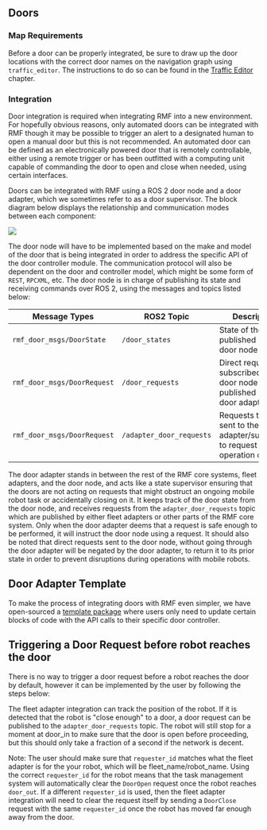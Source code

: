 ## Doors

### Map Requirements

Before a door can be properly integrated, be sure to draw up the door locations with the correct door names on the navigation graph using `traffic_editor`. The instructions to do so can be found in the [Traffic Editor](./traffic-editor.md) chapter.

### Integration

Door integration is required when integrating RMF into a new environment. For hopefully obvious reasons, only automated doors can be integrated with RMF though it may be possible to trigger an alert to a designated human to open a manual door but this is not recommended. An automated door can be defined as an electronically powered door that is remotely controllable, either using a remote trigger or has been outfitted with a computing unit capable of commanding the door to open and close when needed, using certain interfaces.

Doors can be integrated with RMF using a ROS 2 door node and a door adapter, which we sometimes refer to as a door supervisor. The block diagram below displays the relationship and communication modes between each component:

<img src="images/doors_block_diagram.png">

The door node will have to be implemented based on the make and model of the door that is being integrated in order to address the specific API of the door controller module. The communication protocol will also be dependent on the door and controller model, which might be some form of `REST`, `RPCXML`, etc. The door node is in charge of publishing its state and receiving commands over ROS 2, using the messages and topics listed below:

| Message Types               | ROS2 Topic               | Description                                                                           |
| --------------------------- | ------------------------ | ------------------------------------------------------------------------------------- |
| `rmf_door_msgs/DoorState`   | `/door_states`           | State of the door published by the door node                                          |
| `rmf_door_msgs/DoorRequest` | `/door_requests`         | Direct requests subscribed by the door node and published by the door adapter         |
| `rmf_door_msgs/DoorRequest` | `/adapter_door_requests` | Requests to be sent to the door adapter/supervisor to request safe operation of doors |

The door adapter stands in between the rest of the RMF core systems, fleet adapters, and the door node, and acts like a state supervisor ensuring that the doors are not acting on requests that might obstruct an ongoing mobile robot task or accidentally closing on it. It keeps track of the door state from the door node, and receives requests from the `adapter_door_requests` topic which are published by either fleet adapters or other parts of the RMF core system. Only when the door adapter deems that a request is safe enough to be performed, it will instruct the door node using a request. It should also be noted that direct requests sent to the door node, without going through the door adapter will be negated by the door adapter, to return it to its prior state in order to prevent disruptions during operations with mobile robots.

## Door Adapter Template

To make the process of integrating doors with RMF even simpler, we have open-sourced a [template package](https://github.com/open-rmf/door_adapter_template) where users only need to update certain blocks of code with the API calls to their specific door controller.

## Triggering a Door Request before robot reaches the door

There is no way to trigger a door request before a robot reaches the door by default, however it can be implemented by the user by following the steps below:

The fleet adapter integration can track the position of the robot. If it is detected that the robot is "close enough" to a door, a door request can be published to the `adapter_door_requests` topic. The robot will still stop for a moment at door_in to make sure that the door is open before proceeding, but this should only take a fraction of a second if the network is decent.

Note: The user should make sure that `requester_id` matches what the fleet adapter is for the your robot, which will be fleet_name/robot_name. Using the correct `requester_id` for the robot means that the task management system will automatically clear the `DoorOpen` request once the robot reaches `door_out`. If a different `requester_id` is used, then the fleet adapter integration will need to clear the request itself by sending a `DoorClose` request with the same `requester_id` once the robot has moved far enough away from the door.
